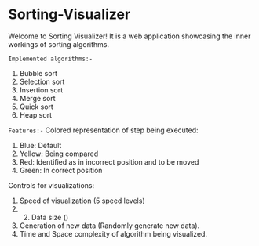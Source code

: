 # Sorting-Visualizer
Welcome to Sorting Visualizer!
It is a web application showcasing the inner workings of sorting algorithms.

`Implemented algorithms:-`
1. Bubble sort
2. Selection sort
3. Insertion sort
4. Merge sort
5. Quick sort
6. Heap sort

`Features:-`
Colored representation of step being executed:
1) Blue: Default 
2) Yellow: Being compared
3) Red: Identified as in incorrect position and to be moved
4) Green: In correct position
   
Controls for visualizations:
1) Speed of visualization (5 speed levels)
2) 2) Data size ()
3) Generation of new data (Randomly generate new data).
4) Time and Space complexity of algorithm being visualized.
